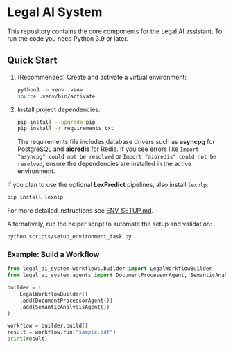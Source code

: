 # Legal AI System

This repository contains the core components for the Legal AI assistant. To run the code you need Python 3.9 or later.

## Quick Start

1. (Recommended) Create and activate a virtual environment:
   ```bash
   python3 -m venv .venv
   source .venv/bin/activate
   ```
2. Install project dependencies:
   ```bash
   pip install --upgrade pip
   pip install -r requirements.txt
   ```
   The requirements file includes database drivers such as **asyncpg** for PostgreSQL and **aioredis** for Redis. If you see errors like `Import "asyncpg" could not be resolved` or `Import "aioredis" could not be resolved`, ensure the dependencies are installed in the active environment.

If you plan to use the optional **LexPredict** pipelines, also install `lexnlp`:
```bash
pip install lexnlp
```

For more detailed instructions see [ENV_SETUP.md](ENV_SETUP.md).

Alternatively, run the helper script to automate the setup and validation:
```bash
python scripts/setup_environment_task.py
```
### Example: Build a Workflow

```python
from legal_ai_system.workflows.builder import LegalWorkflowBuilder
from legal_ai_system.agents import DocumentProcessorAgent, SemanticAnalysisAgent

builder = (
    LegalWorkflowBuilder()
    .add(DocumentProcessorAgent())
    .add(SemanticAnalysisAgent())
)

workflow = builder.build()
result = workflow.run("sample.pdf")
print(result)
```
